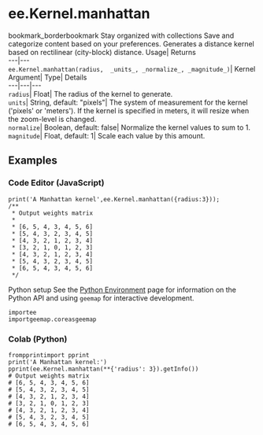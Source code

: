  
#  ee.Kernel.manhattan
bookmark_borderbookmark Stay organized with collections  Save and categorize content based on your preferences. 
Generates a distance kernel based on rectilinear (city-block) distance. Usage| Returns  
---|---  
`ee.Kernel.manhattan(radius,  _units_, _normalize_, _magnitude_)`| Kernel  
Argument| Type| Details  
---|---|---  
`radius`| Float| The radius of the kernel to generate.  
`units`| String, default: "pixels"| The system of measurement for the kernel ('pixels' or 'meters'). If the kernel is specified in meters, it will resize when the zoom-level is changed.  
`normalize`| Boolean, default: false| Normalize the kernel values to sum to 1.  
`magnitude`| Float, default: 1| Scale each value by this amount.  
## Examples
### Code Editor (JavaScript)
```
print('A Manhattan kernel',ee.Kernel.manhattan({radius:3}));
/**
 * Output weights matrix
 *
 * [6, 5, 4, 3, 4, 5, 6]
 * [5, 4, 3, 2, 3, 4, 5]
 * [4, 3, 2, 1, 2, 3, 4]
 * [3, 2, 1, 0, 1, 2, 3]
 * [4, 3, 2, 1, 2, 3, 4]
 * [5, 4, 3, 2, 3, 4, 5]
 * [6, 5, 4, 3, 4, 5, 6]
 */
```

Python setup
See the [ Python Environment](https://developers.google.com/earth-engine/guides/python_install) page for information on the Python API and using `geemap` for interactive development.
```
importee
importgeemap.coreasgeemap
```

### Colab (Python)
```
frompprintimport pprint
print('A Manhattan kernel:')
pprint(ee.Kernel.manhattan(**{'radius': 3}).getInfo())
# Output weights matrix
# [6, 5, 4, 3, 4, 5, 6]
# [5, 4, 3, 2, 3, 4, 5]
# [4, 3, 2, 1, 2, 3, 4]
# [3, 2, 1, 0, 1, 2, 3]
# [4, 3, 2, 1, 2, 3, 4]
# [5, 4, 3, 2, 3, 4, 5]
# [6, 5, 4, 3, 4, 5, 6]
```

